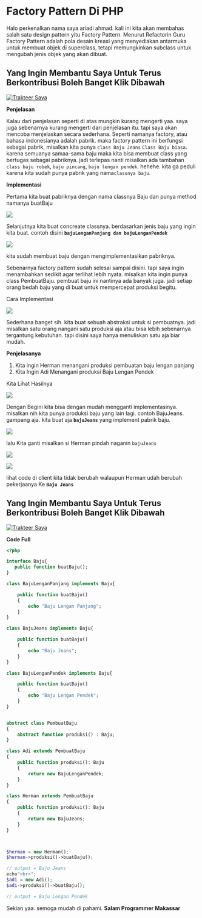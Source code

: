 # Factory Pattern Di PHP

Halo perkenalkan nama saya ariadi ahmad. kali ini kita akan membahas salah satu design pattern yitu Factory Pattern. Menurut Refactorin Guru Factory Pattern adalah pola desain kreasi yang menyediakan antarmuka untuk membuat objek di superclass, tetapi memungkinkan subclass untuk mengubah jenis objek yang akan dibuat.

## Yang Ingin Membantu Saya Untuk Terus Berkontribusi Boleh Banget Klik Dibawah <a href="#id-4596" id="id-4596"></a>

[![Trakteer Saya](https://cdn.trakteer.id/images/embed/trbtn-red-5.png)](https://trakteer.id/ariadi-ahmad-28xqo/tip)

**Penjelasan**

Kalau dari penjelasan seperti di atas mungkin kurang mengerti yaa. saya juga sebenarnya kurang mengerti dari penjelasan itu. tapi saya akan mencoba menjelaskan secara sederhana. Seperti namanya factory, atau bahasa indonesianya adalah pabrik. maka factory pattern ini berfungsi sebagai pabrik, misalkan kita punya `class Baju Jeans` `Class Baju biasa`. karena semuanya samaa-sama baju maka kita bisa membuat class yang bertugas sebagai pabriknya. jadi terlepas nanti misalkan ada tambahan `class baju robek`, `baju pincang`, `baju lengan pendek`. hehehe. kita ga peduli karena kita sudah punya pabrik yang nama`classnya baju`.

**Implementasi**

Pertama kita buat pabriknya dengan nama classnya Baju dan punya method namanya buatBaju

![](<../.gitbook/assets/image (1) (1).png>)

Selanjutnya kita buat concreate classnya. berdasarkan jenis baju yang ingin kita buat. contoh disini **`bajuLenganPanjang dan bajuLenganPendek`**

![](<../.gitbook/assets/image (22).png>)

kita sudah membuat baju dengan mengimplementasikan pabriknya.

Sebenarnya factory pattern sudah selesai sampai disini. tapi saya ingin menambahkan sedikit agar terlihat lebih nyata. misalkan kita ingin punya class PembuatBaju. pembuat baju ini nantinya ada banyak juga. jadi setiap orang bedah baju yang di buat untuk mempercepat produksi begitu.

Cara Implementasi

![](<../.gitbook/assets/image (88).png>)

Sederhana banget sih. kita buat sebuah abstraksi untuk si pembuatnya. jadi misalkan satu orang nangani satu produksi aja atau bisa lebih sebenarnya tergantung kebutuhan. tapi disini saya hanya menuliskan satu aja biar mudah.

**Penjelasanya**

1. Kita ingin Herman menangani produksi pembuatan baju lengan panjang
2. Kita Ingin Adi Menangani produksi Baju Lengan Pendek

Kita Lihat Hasilnya

![](<../.gitbook/assets/image (49).png>)

Dengan Begini kita bisa dengan mudah mengganti implementasinya. misalkan nih kita punya produksi baju yang lain lagi. contoh BajuJeans. gampang aja. kita buat aja **`bajuJeans`** yang implement pabrik baju.

![](<../.gitbook/assets/image (83).png>)

lalu Kita ganti misalkan si Herman pindah naganin `bajuJeans`

![](<../.gitbook/assets/image (45).png>)

![](<../.gitbook/assets/image (4) (1) (1).png>)

lihat code di client kita tidak berubah walaupun Herman udah berubah pekerjaanya Ke **`Baju Jeans`**

## Yang Ingin Membantu Saya Untuk Terus Berkontribusi Boleh Banget Klik Dibawah <a href="#id-4596" id="id-4596"></a>

[![Trakteer Saya](https://cdn.trakteer.id/images/embed/trbtn-red-5.png)](https://trakteer.id/ariadi-ahmad-28xqo/tip)

**Code Full**

```php
<?php

interface Baju{
   public function buatBaju();
}

class BajuLenganPanjang implements Baju{

    public function buatBaju()
    {
        echo "Baju Lengan Panjang";
    }
}

class BajuJeans implements Baju{

    public function buatBaju()
    {
        echo "Baju Jeans";
    }
}

class BajuLenganPendek implements Baju{

    public function buatBaju()
    {
        echo "Baju Lengan Pendek";
    }
}


abstract class PembuatBaju 
{
    abstract function produksi() : Baju;
}

class Adi extends PembuatBaju
{
    public function produksi(): Baju
    {
        return new BajuLenganPendek;
    }
}

class Herman extends PembuatBaju
{
    public function produksi(): Baju
    {
        return new BajuJeans;
    }
}



$herman = new Herman();
$herman->produksi()->buatBaju();

// output = Baju Jeans
echo"<br>";
$adi = new Adi();
$adi->produksi()->buatBaju();

// output = Baju Lengan Pendek
```

Sekian yaa. semoga mudah di pahami. **Salam Programmer Makassar**
